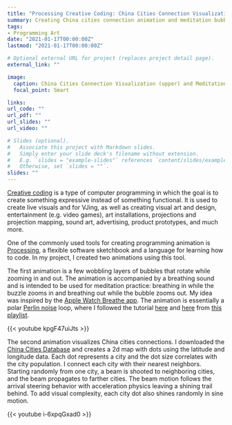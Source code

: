 ```yaml
---
title: "Processing Creative Coding: China Cities Connection Visualization and Meditation Bubble Animation"
summary: Creating China cities connection animation and meditation bubble animation using Processing
tags:
- Programming Art
date: "2021-01-17T00:00:00Z"
lastmod: "2021-01-17T00:00:00Z"

# Optional external URL for project (replaces project detail page).
external_link: ""

image:
  caption: China Cities Connection Visualization (upper) and Meditation Bubble Animation (bottom)
  focal_point: Smart

links:
url_code: ""
url_pdf: ""
url_slides: ""
url_video: ""

# Slides (optional).
#   Associate this project with Markdown slides.
#   Simply enter your slide deck's filename without extension.
#   E.g. `slides = "example-slides"` references `content/slides/example-slides.md`.
#   Otherwise, set `slides = ""`.
slides: ""
---
```


[Creative coding](https://en.wikipedia.org/wiki/Creative_coding) is a type of computer programming in which the goal is to create something expressive instead of something functional. It is used to create live visuals and for VJing, as well as creating visual art and design, entertainment (e.g. video games), art installations, projections and projection mapping, sound art, advertising, product prototypes, and much more.

One of the commonly used tools for creating programming animation is [Processing](https://processing.org/), a flexible software sketchbook and a language for learning how to code. In my project, I created two animations using this tool. 

The first animation is a few wobbling layers of bubbles that rotate while zooming in and out. The animation is accompanied by a breathing sound and is intended to be used for meditation practice: breathing in while the buzzle zooms in and breathing out while the bubble zooms out. My idea was inspired by the [Apple Watch Breathe app](https://apps.apple.com/us/app/breathe/id1459455352). The animation is essentially a polar [Perlin noise](https://en.wikipedia.org/wiki/Perlin_noise) loop, where I followed the tutorial [here](https://www.youtube.com/watch?v=rX5p-QRP6R4) and [here](https://www.youtube.com/watch?v=ZI1dmHv3MeM) from [this playlist](https://www.youtube.com/playlist?list=PLRqwX-V7Uu6bgPNQAdxQZpJuJCjeOr7VD).

{{< youtube kpgF47uiJts >}}

The second animation visualizes China cities connections. I downloaded the [China Cities Database](https://simplemaps.com/data/cn-cities) and creates a 2d map with dots using the latitude and longitude data. Each dot represents a city and the dot size correlates with the city population. I connect each city with their nearest neighbors. Starting randomly from one city, a beam is shooted to neighboring cities, and the beam propagates to farther cities. The beam motion follows the arrival steering behavior with acceleration physics leaving a shining trail behind. To add visual complexity, each city dot also shines randomly in sine motion.

{{< youtube i-6xpqGxad0 >}}




